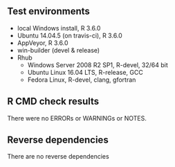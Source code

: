 ## Test environments

* local Windows install, R 3.6.0
* Ubuntu 14.04.5 (on travis-ci), R 3.6.0
* AppVeyor, R 3.6.0
* win-builder (devel & release)
* Rhub
    + Windows Server 2008 R2 SP1, R-devel, 32/64 bit
    + Ubuntu Linux 16.04 LTS, R-release, GCC
    + Fedora Linux, R-devel, clang, gfortran

## R CMD check results

There were no ERRORs or WARNINGs or NOTES.

## Reverse dependencies

There are no reverse dependencies

